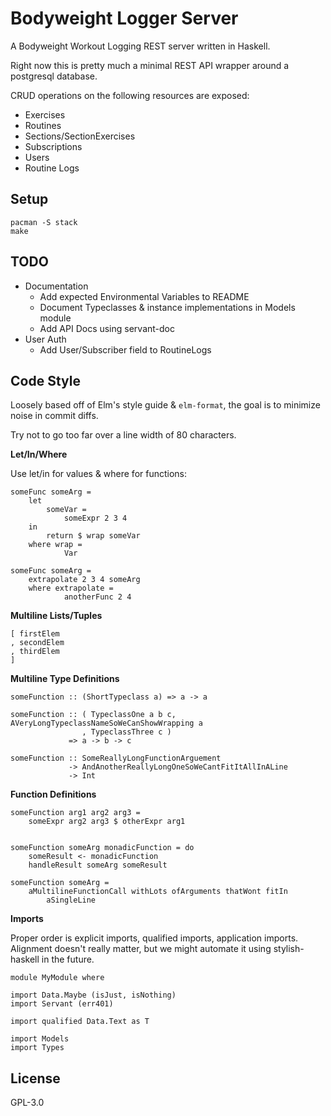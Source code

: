 # Bodyweight Logger Server

A Bodyweight Workout Logging REST server written in Haskell.

Right now this is pretty much a minimal REST API wrapper around a postgresql
database.

CRUD operations on the following resources are exposed:

* Exercises
* Routines
* Sections/SectionExercises
* Subscriptions
* Users
* Routine Logs

## Setup

```
pacman -S stack
make
```

## TODO

* Documentation
    * Add expected Environmental Variables to README
    * Document Typeclasses & instance implementations in Models module
    * Add API Docs using servant-doc
* User Auth
    * Add User/Subscriber field to RoutineLogs

## Code Style

Loosely based off of Elm's style guide & `elm-format`, the goal is to minimize
noise in commit diffs.

Try not to go too far over a line width of 80 characters.

**Let/In/Where**

Use let/in for values & where for functions:

```
someFunc someArg =
    let
        someVar =
            someExpr 2 3 4
    in
        return $ wrap someVar
    where wrap =
            Var

someFunc someArg =
    extrapolate 2 3 4 someArg
    where extrapolate =
            anotherFunc 2 4
```

**Multiline Lists/Tuples**

```
[ firstElem
, secondElem
, thirdElem
]
```

**Multiline Type Definitions**

```
someFunction :: (ShortTypeclass a) => a -> a

someFunction :: ( TypeclassOne a b c, AVeryLongTypeclassNameSoWeCanShowWrapping a
                , TypeclassThree c )
             => a -> b -> c

someFunction :: SomeReallyLongFunctionArguement
             -> AndAnotherReallyLongOneSoWeCantFitItAllInALine
             -> Int
```

**Function Definitions**

```
someFunction arg1 arg2 arg3 =
    someExpr arg2 arg3 $ otherExpr arg1


someFunction someArg monadicFunction = do
    someResult <- monadicFunction
    handleResult someArg someResult

someFunction someArg =
    aMultilineFunctionCall withLots ofArguments thatWont fitIn
        aSingleLine
```

**Imports**

Proper order is explicit imports, qualified imports, application imports.
Alignment doesn't really matter, but we might automate it using
stylish-haskell in the future.

```
module MyModule where

import Data.Maybe (isJust, isNothing)
import Servant (err401)

import qualified Data.Text as T

import Models
import Types
```


## License

GPL-3.0
